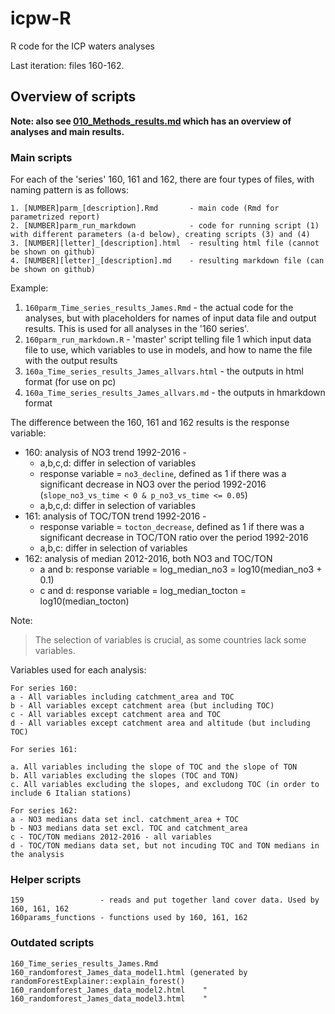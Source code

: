 # icpw-R  

R code for the ICP waters analyses    

Last iteration: files 160-162. 

## Overview of scripts  

**Note: also see [010_Methods_results.md](010_Methods_results.md) which has an overview of analyses and main results.**    

### Main scripts

For each of the 'series' 160, 161 and 162, there are four types of files, with naming pattern is as follows:  

```
1. [NUMBER]parm_[description].Rmd       - main code (Rmd for parametrized report)
2. [NUMBER]parm_run_markdown            - code for running script (1) with different parameters (a-d below), creating scripts (3) and (4)  
3. [NUMBER][letter]_[description].html  - resulting html file (cannot be shown on github)   
4. [NUMBER][letter]_[description].md    - resulting markdown file (can be shown on github)   
```

Example:  

1. `160parm_Time_series_results_James.Rmd` - the actual code for the analyses, but with placeholders for names of input data file and output results. This is used for all analyses in the '160 series'.       
2. `160parm_run_markdown.R` - 'master' script telling file 1 which input data file to use, which variables to use in models, and how to name the file with the output results 
3. `160a_Time_series_results_James_allvars.html` - the outputs in html format (for use on pc)    
4. `160a_Time_series_results_James_allvars.md`   - the outputs in hmarkdown format  

The difference between the 160, 161 and 162 results is the response variable:    

- 160: analysis of NO3 trend 1992-2016                     -
    - a,b,c,d: differ in selection of variables  
    - response variable = `no3_decline`, defined as 1 if there was a significant decrease in NO3 over the period 1992-2016 (`slope_no3_vs_time < 0 & p_no3_vs_time <= 0.05`)  
    - a,b,c,d: differ in selection of variables  
- 161: analysis of TOC/TON trend 1992-2016                   -
    - response variable = `tocton_decrease`, defined as 1 if there was a significant decrease in TOC/TON ratio over the period 1992-2016  
    - a,b,c: differ in selection of variables    
- 162: analysis of median 2012-2016, both NO3 and TOC/TON    
    - a and b: response variable = log_median_no3 = log10(median_no3 + 0.1)   
    - c and d: response variable = log_median_tocton = log10(median_tocton)     

Note:

> The selection of variables is crucial, as some countries lack some variables. 

Variables used for each analysis:  

```  
For series 160:  
a - All variables including catchment_area and TOC  
b - All variables except catchment area (but including TOC)  
c - All variables except catchment area and TOC  
d - All variables except catchment area and altitude (but including TOC)  

For series 161:  

a. All variables including the slope of TOC and the slope of TON      
b. All variables excluding the slopes (TOC and TON)        
c. All variables excluding the slopes, and excludong TOC (in order to include 6 Italian stations)

For series 162:   
a - NO3 medians data set incl. catchment_area + TOC  
b - NO3 medians data set excl. TOC and catchment_area  
c - TOC/TON medians 2012-2016 - all variables  
d - TOC/TON medians data set, but not incuding TOC and TON medians in the analysis    
```


### Helper scripts
```
159                 - reads and put together land cover data. Used by 160, 161, 162
160params_functions - functions used by 160, 161, 162
```  

### Outdated scripts  
```
160_Time_series_results_James.Rmd
160_randomforest_James_data_model1.html (generated by randomForestExplainer::explain_forest()
160_randomforest_James_data_model2.html    " 
160_randomforest_James_data_model3.html    " 
```

